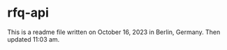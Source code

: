# rfq-api
This is a readme file written on October 16, 2023 in Berlin, Germany.
Then updated 11:03 am.